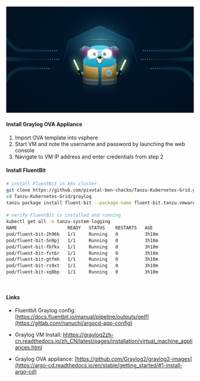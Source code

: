 
![traefik logo](traefik.jpeg)


#### Install Graylog OVA Appliance
1. Import OVA template into vsphere
2. Start VM and note the username and password by launching the web console
3. Navigate to VM IP address and enter credentials from step 2 


#### Install FluentBit
```bash
# install FluentBit in k8s cluster
git clone https://github.com/pivotal-ben-chacko/Tanzu-Kubernetes-Grid.git
cd Tanzu-Kubernetes-Grid/graylog
tanzu package install fluent-bit --package-name fluent-bit.tanzu.vmware.com --version 1.8.15+vmware.1-tkg.1 --values-file fluent-bit-data-values.yaml --namespace tanzu-packages

# verify FluentBit is installed and running
kubectl get all -n tanzu-system-logging
NAME                   READY   STATUS    RESTARTS   AGE
pod/fluent-bit-2h96b   1/1     Running   0          3h10m
pod/fluent-bit-5n9pj   1/1     Running   0          3h10m
pod/fluent-bit-fbfkx   1/1     Running   0          3h10m
pod/fluent-bit-fvt6r   1/1     Running   0          3h10m
pod/fluent-bit-gtfmh   1/1     Running   0          3h10m
pod/fluent-bit-rs9xt   1/1     Running   0          3h10m
pod/fluent-bit-xq8bp   1/1     Running   0          3h10m
```
</br>

#### Links

* Fluentbit Graylog config: [https://docs.fluentbit.io/manual/pipeline/outputs/gelf](https://gitlab.com/nanuchi/argocd-app-config)

* Graylog VM Install: [hhttps://graylog2zh-cn.readthedocs.io/zh_CN/latest/pages/installation/virtual_machine_appliances.html](https://hub.docker.com/repository/docker/nanajanashia/argocd-app)

* Graylog OVA appliance: [https://github.com/Graylog2/graylog2-images](https://argo-cd.readthedocs.io/en/stable/getting_started/#1-install-argo-cd)


